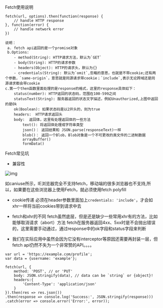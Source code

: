 Fetch使用说明

```
fetch(url, options).then(function(response) { 
	// handle HTTP response
}, function(error) {
 	// handle network error
})

说明：
 a. fetch api返回的是一个promise对象
 b.Options:
    - method(String): HTTP请求方法，默认为`GET` 
    - body(String): HTTP的请求参数
    - headers(Object): HTTP的请求头，默认为{}
    - credentials(String): 默认为`omit`,忽略的意思，也就是不带cookie;还有两个参数，`same-origin`，意思就是同源请求带cookie；`include`,表示无论跨域还是同源请求都会带cookie
c.第一个then函数里面处理的是response的格式，这里的response具体如下：
    status(number): HTTP返回的状态码，范围在100-599之间
    statusText(String): 服务器返回的状态文字描述，例如Unauthorized,上图中返回的是Ok
    ok(Boolean): 如果状态码是以2开头的，则为true
    headers:  HTTP请求返回头
    body:  返回体，这里有处理返回体的一些方法
        text(): 将返回体处理成字符串类型
        json()： 返回结果和 JSON.parse(responseText)一样
        blob()： 返回一个Blob，Blob对象是一个不可更改的类文件的二进制数据
        arrayBuffer()
        formData()
```

Fetch常见坑

- 兼容性

![img](https:////upload-images.jianshu.io/upload_images/6522842-7dc287ba1a1dead9.png?imageMogr2/auto-orient/strip%7CimageView2/2/w/1000/format/webp)

如caniuse所示，IE浏览器完全不支持fetch，移动端的很多浏览器也不支持,所以，如果要在这些浏览器上使用Fetch，就必须使用fetch polyfill

- cookie传递
   必须在header参数里面加上`credentials: 'include'`，才会如xhr一样将当前cookies带到请求中去

- fetch和xhr的不同
   fetch虽然底层，但是还是缺少一些常用xhr有的方法，比如能够取消请求（abort）方法
   fetch在服务器返回4xx、5xx时是不会抛出错误的，这里需要手动通过，通过response中的ok字段和status字段来判断

-  我们在实际应用中虽然会因为它没有interceptor等原因还需要再封装一层，但fetch api仍然不失为一个非常赞的API。。。。

  

```
var url = 'https://example.com/profile';
var data = {username: 'example'};

fetch(url, {
    method: 'POST', // or 'PUT'
    body: JSON.stringify(data), // data can be `string` or {object}!
    headers:{
    	'Content-Type': 'application/json'
	}
}).then(res => res.json())
.then(response => console.log('Success:', JSON.stringify(response)))
.catch(error => console.error('Error:', error));
```

